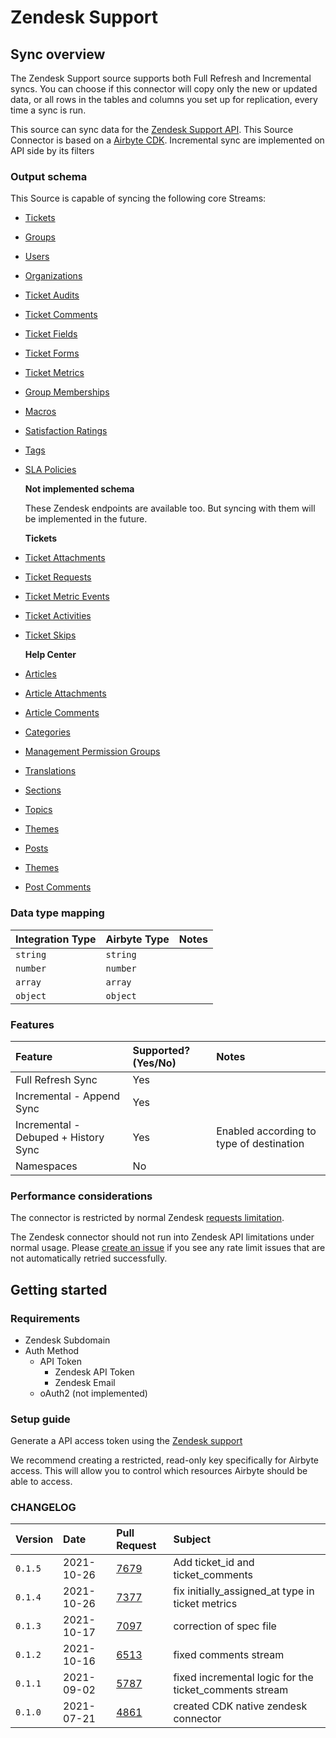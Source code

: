 # Zendesk Support

## Sync overview

The Zendesk Support source supports both Full Refresh and Incremental syncs. You can choose if this connector will copy only the new or updated data, or all rows in the tables and columns you set up for replication, every time a sync is run.

This source can sync data for the [Zendesk Support API](https://developer.zendesk.com/api-reference/apps/apps-support-api/introduction/). This Source Connector is based on a [Airbyte CDK](https://docs.airbyte.io/connector-development/cdk-python). Incremental sync are implemented on API side by its filters

### Output schema

This Source is capable of syncing the following core Streams:

* [Tickets](https://developer.zendesk.com/rest_api/docs/support/tickets)
* [Groups](https://developer.zendesk.com/rest_api/docs/support/groups)
* [Users](https://developer.zendesk.com/rest_api/docs/support/users)
* [Organizations](https://developer.zendesk.com/rest_api/docs/support/organizations)
* [Ticket Audits](https://developer.zendesk.com/rest_api/docs/support/ticket_audits)
* [Ticket Comments](https://developer.zendesk.com/rest_api/docs/support/ticket_comments)
* [Ticket Fields](https://developer.zendesk.com/rest_api/docs/support/ticket_fields)
* [Ticket Forms](https://developer.zendesk.com/rest_api/docs/support/ticket_forms)
* [Ticket Metrics](https://developer.zendesk.com/rest_api/docs/support/ticket_metrics)
* [Group Memberships](https://developer.zendesk.com/rest_api/docs/support/group_memberships)
* [Macros](https://developer.zendesk.com/rest_api/docs/support/macros)
* [Satisfaction Ratings](https://developer.zendesk.com/rest_api/docs/support/satisfaction_ratings)
* [Tags](https://developer.zendesk.com/rest_api/docs/support/tags)
* [SLA Policies](https://developer.zendesk.com/rest_api/docs/support/sla_policies)

  **Not implemented schema**

  These Zendesk endpoints are available too. But syncing with them will be implemented in the future.

  **Tickets**

* [Ticket Attachments](https://developer.zendesk.com/api-reference/ticketing/tickets/ticket-attachments/)
* [Ticket Requests](https://developer.zendesk.com/api-reference/ticketing/tickets/ticket-requests/)
* [Ticket Metric Events](https://developer.zendesk.com/api-reference/ticketing/tickets/ticket_metric_events/)
* [Ticket Activities](https://developer.zendesk.com/api-reference/ticketing/tickets/activity_stream/)
* [Ticket Skips](https://developer.zendesk.com/api-reference/ticketing/tickets/ticket_skips/)

  **Help Center**

* [Articles](https://developer.zendesk.com/api-reference/help_center/help-center-api/articles/)
* [Article Attachments](https://developer.zendesk.com/api-reference/help_center/help-center-api/article_attachments/)
* [Article Comments](https://developer.zendesk.com/api-reference/help_center/help-center-api/article_comments/)
* [Categories](https://developer.zendesk.com/api-reference/help_center/help-center-api/categories/)
* [Management Permission Groups](https://developer.zendesk.com/api-reference/help_center/help-center-api/permission_groups/)
* [Translations](https://developer.zendesk.com/api-reference/help_center/help-center-api/translations/)
* [Sections](https://developer.zendesk.com/api-reference/help_center/help-center-api/sections/)
* [Topics](https://developer.zendesk.com/api-reference/help_center/help-center-api/topics)
* [Themes](https://developer.zendesk.com/api-reference/help_center/help-center-api/theming)
* [Posts](https://developer.zendesk.com/api-reference/help_center/help-center-api/posts)
* [Themes](https://developer.zendesk.com/api-reference/help_center/help-center-api/posts)
* [Post Comments](https://developer.zendesk.com/api-reference/help_center/help-center-api/post_comments/)

### Data type mapping

| Integration Type | Airbyte Type | Notes |
| :--- | :--- | :--- |
| `string` | `string` |  |
| `number` | `number` |  |
| `array` | `array` |  |
| `object` | `object` |  |

### Features

| Feature | Supported?\(Yes/No\) | Notes |
| :--- | :--- | :--- |
| Full Refresh Sync | Yes |  |
| Incremental - Append Sync | Yes |  |
| Incremental - Debuped + History Sync | Yes | Enabled according to type of destination |
| Namespaces | No |  |

### Performance considerations

The connector is restricted by normal Zendesk [requests limitation](https://developer.zendesk.com/rest_api/docs/support/usage_limits).

The Zendesk connector should not run into Zendesk API limitations under normal usage. Please [create an issue](https://github.com/airbytehq/airbyte/issues) if you see any rate limit issues that are not automatically retried successfully.

## Getting started

### Requirements

* Zendesk Subdomain
* Auth Method
  * API Token
    * Zendesk API Token 
    * Zendesk Email 
  * oAuth2 \(not implemented\)

### Setup guide

Generate a API access token using the [Zendesk support](https://support.zendesk.com/hc/en-us/articles/226022787-Generating-a-new-API-token)

We recommend creating a restricted, read-only key specifically for Airbyte access. This will allow you to control which resources Airbyte should be able to access.

### CHANGELOG

| Version | Date | Pull Request | Subject |
| :------ | :--------  | :-----       | :------ |
| `0.1.5` | 2021-10-26 | [7679](https://github.com/airbytehq/airbyte/pull/7679) | Add ticket_id and ticket_comments |
| `0.1.4` | 2021-10-26 | [7377](https://github.com/airbytehq/airbyte/pull/7377) | fix initially_assigned_at type in ticket metrics |
| `0.1.3` | 2021-10-17 | [7097](https://github.com/airbytehq/airbyte/pull/7097) | correction of spec file |
| `0.1.2` | 2021-10-16 | [6513](https://github.com/airbytehq/airbyte/pull/6513) | fixed comments stream |
| `0.1.1` | 2021-09-02 | [5787](https://github.com/airbytehq/airbyte/pull/5787) | fixed incremental logic for the ticket_comments stream |
| `0.1.0` | 2021-07-21 | [4861](https://github.com/airbytehq/airbyte/pull/4861) | created CDK native zendesk connector |

